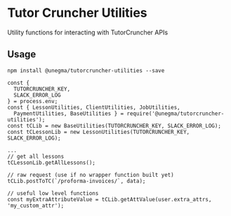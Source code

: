 # Tutor Cruncher Utilities
Utility functions for interacting with TutorCruncher APIs

## Usage

`npm install @unegma/tutorcruncher-utilities --save`

```
const {
  TUTORCRUNCHER_KEY,
  SLACK_ERROR_LOG
} = process.env;
const { LessonUtilities, ClientUtilities, JobUtilities,
  PaymentUtilities, BaseUtilities } = require('@unegma/tutorcruncher-utilities');
const tCLib = new BaseUtilities(TUTORCRUNCHER_KEY, SLACK_ERROR_LOG);
const tCLessonLib = new LessonUtilities(TUTORCRUNCHER_KEY, SLACK_ERROR_LOG);

...
// get all lessons
tCLessonLib.getAllLessons();

// raw request (use if no wrapper function built yet)
tCLib.postToTC(`/proforma-invoices/`, data);

// useful low level functions
const myExtraAttributeValue = tCLib.getAttValue(user.extra_attrs, 'my_custom_attr');
```

